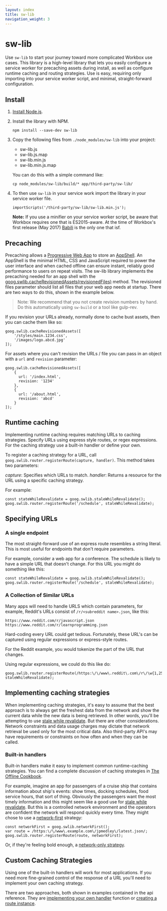 ```yaml
---
layout: index
title: sw-lib
navigation_weight: 3
---
```


# sw-lib

Use `sw-lib` to start your journey toward more complicated Workbox use cases.
This library is a high-level library that lets you easily configure a service
worker for precaching assets during install, as well as configure runtime
caching and routing strategies. Use is easy, requiring only importing into your
service worker script, and minimal, straight-forward configuration.


## Install
1. [Install Node.js](https://nodejs.org/en/).
1. Install the library with NPM.

   ```
   npm install --save-dev sw-lib
   ```

1. Copy the following files from
`./node_modules/sw-lib` into your project:

   * sw-lib.js
   * sw-lib.js.map
   * sw-lib.min.js
   * sw-lib.min.js.map

   You can do this with a simple command like:

   ```
   cp node_modules/sw-lib/build/* app/third-party/sw-lib/
   ```

1. To then use `sw-lib` in your service work import the library in your service worker file.

   ```
   importScripts('/third-party/sw-lib/sw-lib.min.js');
   ```

   **Note:** If you use a minifier on your service worker script, be aware that
   Workbox requires one that is ES2015-aware. At the time of Workbox's first
   release (May 2017)
   [Babili](https://github.com/babel/babili) is the only one that isf.

## Precaching

Precaching allows a [Progressive Web App](https://developers.google.com/web/progressive-web-apps/) to store an
[AppShell](https://developers.google.com/web/fundamentals/architecture/app-shell).
An AppShell is the minimal HTML, CSS and JavaScript required to power the user
interface and when cached offline can ensure instant, reliably good performance
to users on repeat visits. The sw-lib library implements the precaching needed
for an app shell with the
[goog.swlib.cacheRevisionedAssets(revisionedFiles)](https://googlechrome.github.io/sw-helpers/reference-docs/stable/latest/module-sw-lib.SWLib.html#cacheRevisionedAssets)
method. The revisioned files parameter should list all files that your web app
needs at startup. There are two ways to do this, shown in the example below.

> Note: We recommend that you not create revision numbers
> by hand. Do this automatically using `sw-build` or a
> tool like gulp-rev.

If you revision your URLs already, normally done to
cache bust assets, then you can cache them like so:

```
goog.swlib.cacheRevisionedAssets([
    '/styles/main.1234.css',
    '/images/logo.abcd.jpg'
]);
```

For assets where you can't revision the URLs / file you
can pass in an object with a `url` and `revision`
parameter:

```
goog.swlib.cacheRevisionedAssets([
    {
      url: '/index.html',
      revision: '1234'
    },
    {
      url: '/about.html',
      revision: 'abcd'
    }
]);
```

## Runtime caching

Implementing runtime caching requires matching URLs to
caching strategies. Specify URLs using express
style routes, or regex expressions. For the caching
strategy use a built-in handler or define your own.

To register a caching strategy for a URL, call
`goog.swlib.router.registerRoute(capture, handler)`. This
method takes two parameters:

*capture*: Specifies which URLs to match.
*handler*: Returns a resource for the URL using a specific caching strategy.

For example:

```
const stateWhileRevalidate = goog.swlib.staleWhileRevalidate();
goog.swlib.router.registerRoute('/schedule', staleWhileRevalidate);
```

## Specifying URLs

### A single endpoint

The most straight-forward use of an express route resembles a string literal.
This is most useful for endpoints that don't require parameters.

For example, consider a web app for a conference. The
schedule is likely to have a simple URL that doesn't
change. For this URL you might do something like this:

```
const stateWhileRevalidate = goog.swlib.staleWhileRevalidate();
goog.swlib.router.registerRoute('/schedule', staleWhileRevalidate);
```

### A Collection of Similar URLs

Many apps will need to handle URLS which contain
parameters, for example, Reddit's URLs consist of
`/r/<subreddit name>.json`, like this:

```
https://www.reddit.com/r/javascript.json
https://www.reddit.com/r/learnprogramming.json
```

Hard-coding every URL could get tedious. Fortunately, these
URL's can be captured using regular expressions or
express-style routes.

For the Reddit example, you would tokenize the part of the
URL that changes.

Using regular expressions, we could do this like do:

```
goog.swlib.router.registerRoute(/https:\/\/www\.reddit\.com\/r\/\w{1,255}\.json/, staleWhileRevalidate);
```

## Implementing caching strategies

When implementing caching strategies, it's easy to assume
that the best approach is to always get the freshest data
from the network and show the current data while the new
data is being retrieved. In other words, you'll be
attempting to use [stale while revalidate](https://developers.google.com/web/fundamentals/instant-and-offline/offline-cookbook/#stale-while-revalidate). But there are other considerations. Network
constraints and data usage charges may dictate that
network retrieval be used only for the most critical data.
Also third-party API's may have requirements or
constraints on how often and when they can be called.

### Built-in handlers

Built-in handlers make it easy to implement common
runtime-caching strategies. You can
find a complete discussion of caching strategies in
[The Offline Cookbook](https://developers.google.com/web/fundamentals/instant-and-offline/offline-cookbook/#cache-falling-back-to-network).

For example, imagine an app for passengers of a cruise
ship that contains information about ship's events:
show times, docking schedules, food service hours, that
sort of thing. Obviously the passengers want the most
timely information and this might seem like a good use for
[stale while revalidate](https://developers.google.com/web/fundamentals/instant-and-offline/offline-cookbook/#stale-while-revalidate). But this is a controlled network
environment and the operators are confident the network
will respond quickly every time. They might chose to use a
[network-first](https://developers.google.com/web/fundamentals/instant-and-offline/offline-cookbook/#network-falling-back-to-cache) strategy:

```
const networkFirst = goog.swlib.networkFirst();
var route = /https:\/\/www\.example.com\/jpmedley\/latest.json/;
goog.swlib.router.registerRoute(route, networkFirst);
```

Or, if they're feeling bold enough, a [network-only strategy](https://developers.google.com/web/fundamentals/instant-and-offline/offline-cookbook/#network-only).

## Custom Caching Strategies

Using one of the built-in handlers will work for most
applications. If you need more fine-grained control of
the response of a URL you'll need to implement your own caching strategy.

There are two approaches, both shown in examples contained in the api reference. They are [implementing your own handler](https://googlechrome.github.io/sw-helpers/reference-docs/stable/latest/module-sw-lib.Router.html#examples) function or [creating a route instance](https://googlechrome.github.io/sw-helpers/reference-docs/stable/latest/module-sw-lib.SWLib.html#Route).
